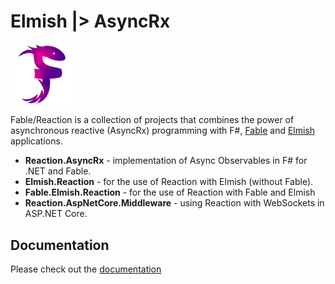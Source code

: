 # Elmish |> AsyncRx

<img src="/AsyncRx/logo/logo.png" width="100">

Fable/Reaction is a collection of projects that combines the power of asynchronous reactive (AsyncRx) programming with F#, [Fable](http://fable.io/) and [Elmish](https://elmish.github.io/) applications.

- **Reaction.AsyncRx** - implementation of Async Observables in F# for .NET and Fable.
- **Elmish.Reaction** - for the use of Reaction with Elmish (without Fable).
- **Fable.Elmish.Reaction** - for the use of Reaction with Fable and Elmish
- **Reaction.AspNetCore.Middleware** - using Reaction with WebSockets in ASP.NET Core.

## Documentation

Please check out the [documentation](https://dbrattli.github.io/Reaction/)
